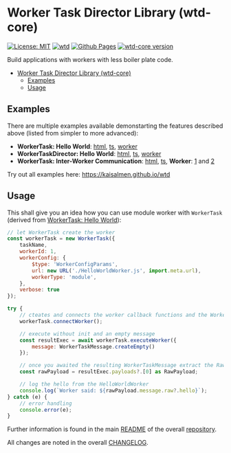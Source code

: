 # Worker Task Director Library (wtd-core)

[![License: MIT](https://img.shields.io/badge/License-MIT-yellow.svg)](https://github.com/kaisalmen/wtd/blob/main/LICENSE)
[![wtd](https://github.com/kaisalmen/wtd/actions/workflows/actions.yml/badge.svg)](https://github.com/kaisalmen/wtd/actions/workflows/actions.yml)
[![Github Pages](https://img.shields.io/badge/GitHub-Pages-blue?logo=github)](https://kaisalmen.github.io/wtd)
[![wtd-core version](https://img.shields.io/npm/v/wtd-core?logo=npm&label=wtd-core)](https://www.npmjs.com/package/wtd-core)

Build applications with workers with less boiler plate code.

- [Worker Task Director Library (wtd-core)](#worker-task-director-library-wtd-core)
  - [Examples](#examples)
  - [Usage](#usage)

## Examples

There are multiple examples available demonstarting the features described above (listed from simpler to more advanced):

- **WorkerTask: Hello World**: [html](https://github.com/kaisalmen/wtd/blob/main/packages/examples/helloWorldWorkerTask.html), [ts](https://github.com/kaisalmen/wtd/blob/main/packages/examples/src/helloWorld/HelloWorldWorkerTask.ts), [worker](https://github.com/kaisalmen/wtd/blob/main/packages/examples/src/worker/HelloWorldWorker.ts)
- **WorkerTaskDirector: Hello World**: [html](https://github.com/kaisalmen/wtd/blob/main/packages/examples/helloWorldWorkerTaskDirector.html), [ts](https://github.com/kaisalmen/wtd/blob/main/packages/examples/src/helloWorld/helloWorldWorkerTaskDirector.ts), [worker](https://github.com/kaisalmen/wtd/blob/main/packages/examples/src/worker/HelloWorldWorker.ts)
- **WorkerTask: Inter-Worker Communication**: [html](https://github.com/kaisalmen/wtd/blob/main/packages/examples/workerCom.html), [ts](https://github.com/kaisalmen/wtd/blob/main/packages/examples/src/com/WorkerCom.ts), **Worker**: [1](https://github.com/kaisalmen/wtd/blob/main/packages/examples/src/worker/Com1Worker.ts) and [2](https://github.com/kaisalmen/wtd/blob/main/packages/examples/src/worker/Com2Worker.ts)

Try out all examples here: <https://kaisalmen.github.io/wtd>

## Usage

This shall give you an idea how you can use module worker with `WorkerTask` (derived from [WorkerTask: Hello World](https://github.com/kaisalmen/wtd/blob/main/packages/examples/src/helloWorld/HelloWorldWorkerTask.ts)):

```js
// let WorkerTask create the worker
const workerTask = new WorkerTask({
    taskName,
    workerId: 1,
    workerConfig: {
        $type: 'WorkerConfigParams',
        url: new URL('./HelloWorldWorker.js', import.meta.url),
        workerType: 'module',
    },
    verbose: true
});

try {
    // cteates and connects the worker callback functions and the WorkerTask
    workerTask.connectWorker();

    // execute without init and an empty message
    const resultExec = await workerTask.executeWorker({
        message: WorkerTaskMessage.createEmpty()
    });

    // once you awaited the resulting WorkerTaskMessage extract the RawPayload
    const rawPayload = resultExec.payloads?.[0] as RawPayload;

    // log the hello from the HelloWorldWorker
    console.log(`Worker said: ${rawPayload.message.raw?.hello}`);
} catch (e) {
    // error handling
    console.error(e);
}
```

Further information is found in the main [README](https://github.com/kaisalmen/wtd/blob/main/README.md) of the overall [repository](https://github.com/kaisalmen/wtd).

All changes are noted in the overall [CHANGELOG](https://github.com/kaisalmen/wtd/blob/main/CHANGELOG.md).
